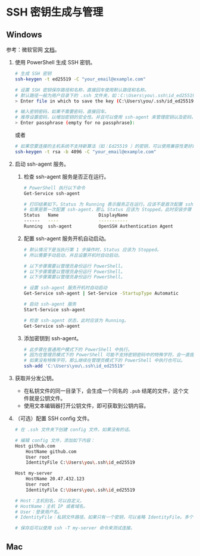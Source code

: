 # SSH 密钥生成与管理

## Windows

参考：微软官网 [文档](https://learn.microsoft.com/zh-cn/windows-server/administration/openssh/openssh_keymanagement)。

1. 使用 PowerShell 生成 SSH 密钥。

    ```bash
    # 生成 SSH 密钥
    ssh-keygen -t ed25519 -C "your_email@example.com"

    # 设置 SSH 密钥保存路径和名称，直接回车使用默认路径和名称。
    # 默认路径一般为用户目录下的 .ssh 文件夹，如：C:\Users\you\.ssh\id_ed25519
    > Enter file in which to save the key (C:\Users\you/.ssh/id_ed25519): 

    # 输入密钥密码，如果不需要密码，直接回车。
    # 推荐设置密码，以增加密钥的安全性。并且可以使用 ssh-agent 来管理密钥以及密码，避免重复输入。
    > Enter passphrase (empty for no passphrase): 
    ```

    或者

    ```bash
    # 如果您要连接的主机系统不支持新算法（如：Ed25519 ）的密钥，可以使用兼容性更好的算法，如 RSA。
    ssh-keygen -t rsa -b 4096 -C "your_email@example.com"
    ```

1. 启动 ssh-agent 服务。

    1. 检查 ssh-agent 服务是否正在运行。

        ```bash
        # PowerShell 执行以下命令
        Get-Service ssh-agent

        # 打印结果如下。Status 为 Running 表示服务正在运行。应该不是首次配置 ssh-agent。可以跳过第 2 步。
        # 如果是第一次配置 ssh-agent，那么 Status 应该为 Stopped。此时安装步骤 2 执行即可。
        Status   Name               DisplayName
        ------   ----               -----------
        Running  ssh-agent          OpenSSH Authentication Agent
        ```

    1. 配置 ssh-agent 服务开机自动启动。

        ```bash
        # 默认情况下是当执行第 1 步操作时，Status 应该为 Stopped。
        # 所以需要手动启动，并且设置开机时自动启动。

        # 以下步骤需要以管理员身份运行 PowerShell。
        # 以下步骤需要以管理员身份运行 PowerShell。
        # 以下步骤需要以管理员身份运行 PowerShell。

        # 设置 ssh-agent 服务开机时自动启动
        Get-Service ssh-agent | Set-Service -StartupType Automatic

        # 启动 ssh-agent 服务
        Start-Service ssh-agent

        # 检查 ssh-agent 状态，此时应该为 Running。
        Get-Service ssh-agent
        ```

    1. 添加密钥到 ssh-agent。

        ```bash
        # 此步骤在普通用户模式下的 PowerShell 中执行。
        # 因为在管理员模式下的 PowerShell 可能不支持密钥密码中的特殊字符，会一直提示密码错误。
        # 如果没有特殊字符，那么继续在管理员模式下的 PowerShell 中执行也可以。
        ssh-add 'C:\Users\you\.ssh\id_ed25519'
        ```

1. 获取并分发公钥。

    - 在私钥文件的同一目录下，会生成一个同名的 `.pub` 结尾的文件，这个文件就是公钥文件。
    - 使用文本编辑器打开公钥文件，即可获取到公钥内容。

1. （可选）配置 SSH config 文件。

    ```bash
    # 在 .ssh 文件夹下创建 config 文件，如果没有的话。

    # 编辑 config 文件，添加如下内容：
    Host github.com
        HostName github.com
        User root
        IdentityFile C:\Users\you\.ssh\id_ed25519

    Host my-server
        HostName 20.47.432.123
        User root
        IdentityFile C:\Users\you\.ssh\id_ed25519

    # Host：主机别名，可以自定义。
    # HostName：主机 IP 或者域名。
    # User：登录用户名。
    # IdentityFile：私钥文件路径。如果只有一个密钥，可以省略 IdentityFile。多个密钥时，需要把目标主机所持公钥对应的私钥路径写在这里。

    # 保存后可以使用 ssh -T my-server 命令来测试连接。
    ```

## Mac